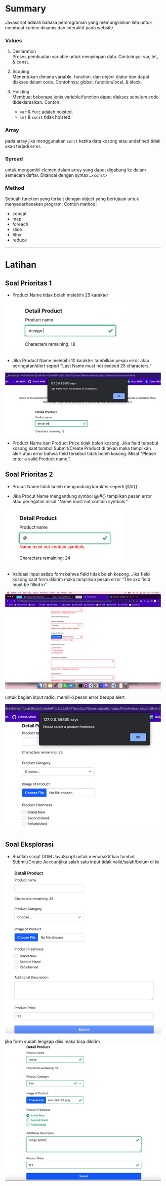 # Summary

Javascript adalah bahasa pemrograman yang memungkinkan kita untuk membuat konten dinamis dan interaktif pada website.

### Values

1. Declaration <br>
   Proses pembuatan variable untuk menyimpan data. Contohnya: var, let, & const.

2. Scoping <br>
   Menentukan dimana variable, function, dan object diatur dan dapat diakses dalam code. Contohnya: global, function/local, & block.

3. Hoisting <br>
   Membuat beberapa jenis variable/function dapat diakses sebelum code dideklarasikan. Contoh:
   - `var` & `func` adalah hoisted.
   - `let` & `const` tidak hoisted.

### Array

pada array jika menggunakan `const` ketika data kosong atau undefined tidak akan terjadi error.

### Spread

untuk mengambil elemen dalam array yang dapat digabung ke dalam semacam daftar. Ditandai dengan syntax `…<const>`

### Method

Sebuah function yang terkait dengan object yang bertujuan untuk menyederhanakan program. Contoh method:

- concat
- map
- foreach
- slice
- filter
- reduce

---

# Latihan

## Soal Prioritas 1

- Product Name tidak boleh melebihi 25 karakter

![productname](./screenshots/productname-01.png)

- Jika Product Name melebihi 10 karakter tambilkan pesan error atau peringatan/alert seperi "Last Name must not exceed 25 characters."

![productname](./screenshots/productname-02.png)

- Product Name dan Product Price tidak boleh kosong. Jika field tersebut kosong saat tombol Submit/Create Product di tekan maka tampilkan alert atau error bahwa field tersebut tidak boleh kosong. Misal "Please enter a valid Product name.".

## Soal Prioritas 2

- Procut Name tidak boleh mengandung karakter seperti @/#{}

- Jika Procut Name mengandung symbol @/#{} tampilkan pesan error atau peringatan misal "Name must not contain symbols."

![productname](./screenshots/productname-03.png)

- Validasi input setiap form bahwa field tidak boleh kosong. Jika field kosong saat form dikirim maka tampilkan pesan error “The xxx field must be filled in”

![empty-form](./screenshots/empty-form.png)

untuk bagian input radio, memiliki pesan error berupa alert

![empty-form-alert](./screenshots/empty-form-alert.png)

## Soal Eksplorasi

- Buatlah script DOM JavaScript untuk menonaktifkan tombol Submit/Create Accountjika salah satu input tidak valid/salah/belum di isi.

![disableform](./screenshots/disabled-form.png)

jika form sudah lengkap diisi maka bisa dikirim
![successform](./screenshots/success-form.png)
